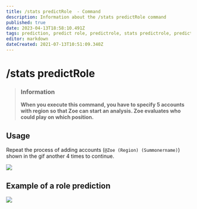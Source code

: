 ```yaml
---
title: /stats predictRole  - Command
description: Information about the /stats predictRole command
published: true
date: 2023-04-13T18:58:10.491Z
tags: prediction, predict role, predictrole, stats predictrole, predict, role
editor: markdown
dateCreated: 2021-07-13T10:51:09.340Z
---
```


# /stats predictRole

>### Information
>**When you execute this command, you have to specify 5 accounts with region so that Zoe can start an analysis. Zoe evaluates who could play on which position.**


## Usage

Repeat the process of adding accounts (`@Zoe (Region) (Summonername)`) shown in the gif another 4 times to continue.

![](/new_stats_predictrole.gif)

## Example of a role prediction

![](/new_stats_predictrole.png)